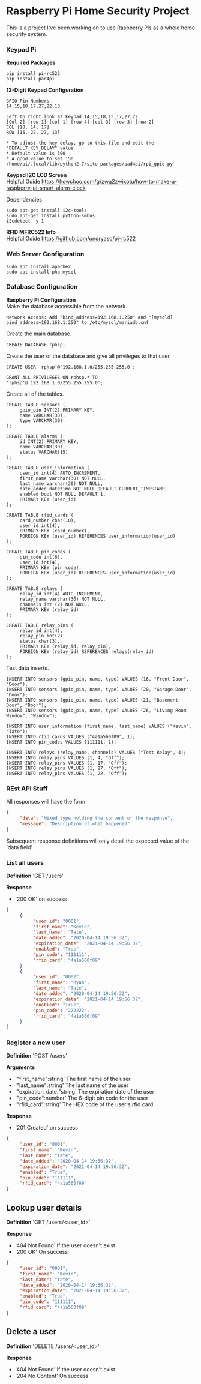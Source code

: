 # Raspberry Pi Home Security Project
This is a project I've been working on to use Raspberry Pis as a whole home security system.

### Keypad Pi
**Required Packages**
```
pip install pi-rc522
pip install pad4pi
```

**12-Digit Keypad Configuration**
```
GPIO Pin Numbers
14,15,18,17,27,22,13

Left to right look at keypad 14,15,18,13,17,27,22
[Col 2] [row 1] [col 1] [row 4] [col 3] [row 3] [row 2]
COL [18, 14, 17]
ROW [15, 22, 27, 13]
```
```
* To adjust the key delay, go to this file and edit the "DEFAULT_KEY_DELAY" value
* Default value is 300
* A good value to set 150
/home/pi/.local/lib/python2.7/site-packages/pad4pi/rpi_gpio.py
```

**Keypad I2C LCD Screen**\
Helpful Guide
https://howchoo.com/g/zwq2zwixotu/how-to-make-a-raspberry-pi-smart-alarm-clock

Dependencies
```
sudo apt-get install i2c-tools
sudo apt-get install python-smbus
i2cdetect -y 1
```

**RFID MFRC522 Info**\
Helpful Guide
https://github.com/ondryaso/pi-rc522

### Web Server Configuration
```
sudo apt install apache2
sudo apt install php-mysql
```


### Database Configuration
**Raspberry Pi Configuration**\
Make the database accessible from the network.
```
Network Access: Add "bind_address=192.168.1.250" and "[mysqld] bind_address=192.168.1.250" to /etc/mysql/mariadb.cnf
```

Create the main database.
```
CREATE DATABASE rphsp;
```

Create the user of the database and give all privileges to that user.
```
CREATE USER 'rphsp'@'192.168.1.0/255.255.255.0';
```
```
GRANT ALL PRIVILEGES ON rphsp.* TO 'rphsp'@'192.168.1.0/255.255.255.0';
```

Create all of the tables.
```
CREATE TABLE sensors (
     gpio_pin INT(2) PRIMARY KEY,
     name VARCHAR(30),
     type VARCHAR(30)
);
```
```
CREATE TABLE alarms (
     id INT(2) PRIMARY KEY,
     name VARCHAR(30),
     status VARCHAR(15)
);
```
```
CREATE TABLE user_information (
     user_id int(4) AUTO_INCREMENT,
     first_name varchar(30) NOT NULL,
     last_name varchar(30) NOT NULL,
     date_added datetime NOT NULL DEFAULT CURRENT_TIMESTAMP,
     enabled bool NOT NULL DEFAULT 1,
     PRIMARY KEY (user_id)
);
```
```
CREATE TABLE rfid_cards (
     card_number char(10),
     user_id int(4),
     PRIMARY KEY (card_number),
     FOREIGN KEY (user_id) REFERENCES user_information(user_id)
);
```
```
CREATE TABLE pin_codes (
     pin_code int(6),
     user_id int(4),
     PRIMARY KEY (pin_code),
     FOREIGN KEY (user_id) REFERENCES user_information(user_id)
);
```
```
CREATE TABLE relays (
     relay_id int(4) AUTO_INCREMENT,
     relay_name varchar(30) NOT NULL,
     channels int (2) NOT NULL,
     PRIMARY KEY (relay_id)
);
```
```
CREATE TABLE relay_pins (
     relay_id int(4),
     relay_pin int(2),
     status char(3),
     PRIMARY KEY (relay_id, relay_pin),
     FOREIGN KEY (relay_id) REFERENCES relays(relay_id)
);
```

Test data inserts.
```
INSERT INTO sensors (gpio_pin, name, type) VALUES (16, "Front Door", "Door");
INSERT INTO sensors (gpio_pin, name, type) VALUES (20, "Garage Door", "Door");
INSERT INTO sensors (gpio_pin, name, type) VALUES (21, "Basement Door", "Door");
INSERT INTO sensors (gpio_pin, name, type) VALUES (26, "Living Room Window", "Window");
```

```
INSERT INTO user_information (first_name, last_name) VALUES ("Kevin", "Tate");
INSERT INTO rfid_cards VALUES ("4a1a560f09", 1);
INSERT INTO pin_codes VALUES (111111, 1);
```

```
INSERT INTO relays (relay_name, channels) VALUES ("Test Relay", 4);
INSERT INTO relay_pins VALUES (1, 4, "Off");
INSERT INTO relay_pins VALUES (1, 17, "Off");
INSERT INTO relay_pins VALUES (1, 27, "Off");
INSERT INTO relay_pins VALUES (1, 22, "Off");
```

### REst API Stuff
All responses will have the form
```json
{
     "data": "Mixed type holding the content of the response",
     "message": "Description of what happened"
}
```

Subsequent response definitions will only detail the expected value of the 'data field'

### List all users
**Definition**
'GET /users'

**Response**
- '200 OK' on success

```json
[
     {
          "user_id": "0001",
          "first_name": "Kevin",
          "last_name": "Tate",
          "date_added": "2020-04-14 19:56:32",
          "expiration_date": "2021-04-14 19:56:32",
          "enabled": "True",
          "pin_code": "111111",
          "rfid_card": "4a1a560f09"
     }
     {
          "user_id": "0002",
          "first_name": "Ryan",
          "last_name": "Tate",
          "date_added": "2020-04-14 19:56:32",
          "expiration_date": "2021-04-14 19:56:32",
          "enabled": "True",
          "pin_code": "222222",
          "rfid_card": "4a1a560f09"
     }
]
```

### Register a new user
**Definition**
'POST /users'

**Arguments**
- '"first_name":string' The first name of the user
- '"last_name":string' The last name of the user
- '"expiration_date:"string' The expiration date of the user
- '"pin_code":number' The 6-digit pin code for the user
- '"rfid_card":string' The HEX code of the user's rfid card

**Response**
- '201 Created' on success

```json
{
     "user_id": "0001",
     "first_name": "Kevin",
     "last_name": "Tate",
     "date_added": "2020-04-14 19:56:32",
     "expiration_date": "2021-04-14 19:56:32",
     "enabled": "True",
     "pin_code": "111111",
     "rfid_card": "4a1a560f09"
}
```

## Lookup user details
**Definition**
'GET /users/<user_id>'

**Response**

- '404 Not Found' If the user doesn't exist
- '200 OK' On success

```json
{
     "user_id": "0001",
     "first_name": "Kevin",
     "last_name": "Tate",
     "date_added": "2020-04-14 19:56:32",
     "expiration_date": "2021-04-14 19:56:32",
     "enabled": "True",
     "pin_code": "111111",
     "rfid_card": "4a1a560f09"
}
```

## Delete a user
**Definition**
'DELETE /users/<user_id>'

**Response**

- '404 Not Found' If the user doesn't exist
- '204 No Content' On success
